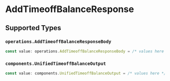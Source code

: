 # AddTimeoffBalanceResponse


## Supported Types

### `operations.AddTimeoffBalanceResponseBody`

```typescript
const value: operations.AddTimeoffBalanceResponseBody = /* values here */
```

### `components.UnifiedTimeoffBalanceOutput`

```typescript
const value: components.UnifiedTimeoffBalanceOutput = /* values here */
```

